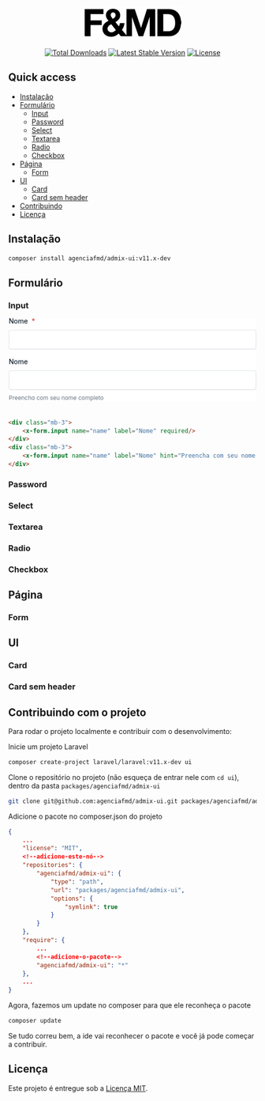<p align="center"><a href="https://fmd.ag" target="_blank"><img src="https://raw.githubusercontent.com/agenciafmd/admix-ui/v11/docs/fmd.png" alt="Logo da F&MD"></a></p>

<p align="center">
<a href="https://packagist.org/packages/agenciafmd/admix-ui"><img src="https://img.shields.io/packagist/dt/agenciafmd/admix-ui" alt="Total Downloads"></a>
<a href="https://packagist.org/packages/agenciafmd/admix-ui"><img src="https://img.shields.io/packagist/v/agenciafmd/admix-ui" alt="Latest Stable Version"></a>
<a href="https://packagist.org/packages/agenciafmd/admix-ui"><img src="https://img.shields.io/packagist/l/agenciafmd/admix-ui" alt="License"></a>
</p>

## Quick access

- [Instalação](#instalação)
- [Formulário](#formulário)
    - [Input](#input)
    - [Password](#password)
    - [Select](#select)
    - [Textarea](#textarea)
    - [Radio](#radio)
    - [Checkbox](#checkbox)
- [Página](#página)
    - [Form](#form)
- [UI](#ui)
    - [Card](#card)
    - [Card sem header](#card-sem-header)
- [Contribuindo](#contribuindo-com-o-projeto)
- [Licença](#licença)

## Instalação

```bash
composer install agenciafmd/admix-ui:v11.x-dev
```

## Formulário

<!-- print do formulário -->

### Input

![print do input](docs/forms/input.png "print do input")

```html

<div class="mb-3">
    <x-form.input name="name" label="Nome" required/>
</div>
<div class="mb-3">
    <x-form.input name="name" label="Nome" hint="Preencha com seu nome completo"/>
</div>
```

### Password

### Select

### Textarea

### Radio

### Checkbox

## Página

### Form

## UI

### Card

### Card sem header

## Contribuindo com o projeto

Para rodar o projeto localmente e contribuir com o desenvolvimento:

Inicie um projeto Laravel

```bash
composer create-project laravel/laravel:v11.x-dev ui
```

Clone o repositório no projeto (não esqueça de entrar nele com `cd ui`), dentro da pasta `packages/agenciafmd/admix-ui`

```bash
git clone git@github.com:agenciafmd/admix-ui.git packages/agenciafmd/admix-ui
```

Adicione o pacote no composer.json do projeto

```json
{
    ...
    "license": "MIT",
    <!--adicione-este-nó-->
    "repositories": {
        "agenciafmd/admix-ui": {
            "type": "path",
            "url": "packages/agenciafmd/admix-ui",
            "options": {
                "symlink": true
            }
        }
    },
    "require": {
        ...
        <!--adicione-o-pacote-->
        "agenciafmd/admix-ui": "*"
    },
    ...
}
```

Agora, fazemos um update no composer para que ele reconheça o pacote

```bash
composer update
```

Se tudo correu bem, a ide vai reconhecer o pacote e você já pode começar a contribuir.

## Licença

Este projeto é entregue sob a [Licença MIT](./LICENSE).
